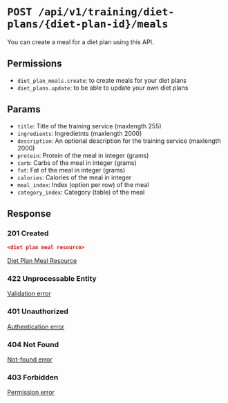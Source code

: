 # `POST /api/v1/training/diet-plans/{diet-plan-id}/meals`
You can create a meal for a diet plan using this API.


## Permissions

- `diet_plan_meals.create`: to create meals for your diet plans
- `diet_plans.update`: to be able to update your own diet plans

## Params

- `title`: Title of the training service (maxlength 255)
- `ingredients`: Ingredietnts (maxlength 2000)
- `description`: An optional description for the training service (maxlength 2000)
- `protein`: Protein of the meal in integer (grams)
- `carb`: Carbs of the meal in integer (grams)
- `fat`: Fat of the meal in integer (grams)
- `calories`: Calories of the meal in integer
- `meal_index`: Index (option per row) of the meal
- `category_index`: Category (table) of the meal

## Response

### 201 Created
```json
<diet plan meal resource>
```

[Diet Plan Meal Resource](diet_plan_meal_resource.md)

### 422 Unprocessable Entity
[Validation error](../../../_globals/validation-errors.md)

### 401 Unauthorized
[Authentication error](../../../_globals/authentication-errors.md)

### 404 Not Found
[Not-found error](../../../_globals/not-found-errors.md)

### 403 Forbidden
[Permission error](../../../_globals/permission-errors.md)
